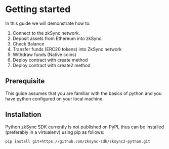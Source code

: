 # Getting started 

In this guide we will demonstrate how to:

1. Connect to the zkSync network.
2. Deposit assets from Ethereum into zkSync.
3. Check Balance 
4. Transfer funds (ERC20 tokens) into ZkSync network
5. Withdraw funds (Native coins)
6. Deploy contract with create method
7. Deploy contract with create2 method

## Prerequisite
This guide assumes that you are familiar with the basics of python and you have python configured on your local machine.

##  Installation
Python zkSync SDK currently is not published on PyPI, thus can be installed (preferably in a virtualenv) using pip as follows:

`pip install git+https://github.com/zksync-sdk/zksync2-python.git`



